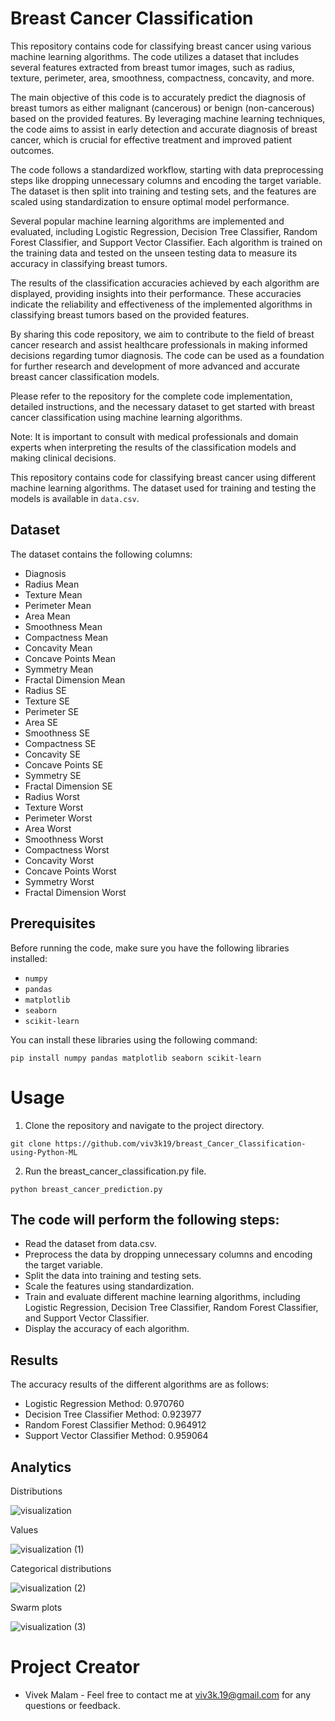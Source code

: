 # Breast Cancer Classification
This repository contains code for classifying breast cancer using various machine learning algorithms. The code utilizes a dataset that includes several features extracted from breast tumor images, such as radius, texture, perimeter, area, smoothness, compactness, concavity, and more.

The main objective of this code is to accurately predict the diagnosis of breast tumors as either malignant (cancerous) or benign (non-cancerous) based on the provided features. By leveraging machine learning techniques, the code aims to assist in early detection and accurate diagnosis of breast cancer, which is crucial for effective treatment and improved patient outcomes.

The code follows a standardized workflow, starting with data preprocessing steps like dropping unnecessary columns and encoding the target variable. The dataset is then split into training and testing sets, and the features are scaled using standardization to ensure optimal model performance.

Several popular machine learning algorithms are implemented and evaluated, including Logistic Regression, Decision Tree Classifier, Random Forest Classifier, and Support Vector Classifier. Each algorithm is trained on the training data and tested on the unseen testing data to measure its accuracy in classifying breast tumors.

The results of the classification accuracies achieved by each algorithm are displayed, providing insights into their performance. These accuracies indicate the reliability and effectiveness of the implemented algorithms in classifying breast tumors based on the provided features.

By sharing this code repository, we aim to contribute to the field of breast cancer research and assist healthcare professionals in making informed decisions regarding tumor diagnosis. The code can be used as a foundation for further research and development of more advanced and accurate breast cancer classification models.

Please refer to the repository for the complete code implementation, detailed instructions, and the necessary dataset to get started with breast cancer classification using machine learning algorithms.

Note: It is important to consult with medical professionals and domain experts when interpreting the results of the classification models and making clinical decisions.

This repository contains code for classifying breast cancer using different machine learning algorithms. The dataset used for training and testing the models is available in `data.csv`.

## Dataset

The dataset contains the following columns:

- Diagnosis
- Radius Mean
- Texture Mean
- Perimeter Mean
- Area Mean
- Smoothness Mean
- Compactness Mean
- Concavity Mean
- Concave Points Mean
- Symmetry Mean
- Fractal Dimension Mean
- Radius SE
- Texture SE
- Perimeter SE
- Area SE
- Smoothness SE
- Compactness SE
- Concavity SE
- Concave Points SE
- Symmetry SE
- Fractal Dimension SE
- Radius Worst
- Texture Worst
- Perimeter Worst
- Area Worst
- Smoothness Worst
- Compactness Worst
- Concavity Worst
- Concave Points Worst
- Symmetry Worst
- Fractal Dimension Worst

## Prerequisites

Before running the code, make sure you have the following libraries installed:

- `numpy`
- `pandas`
- `matplotlib`
- `seaborn`
- `scikit-learn`

You can install these libraries using the following command:

```shell
pip install numpy pandas matplotlib seaborn scikit-learn
```
# Usage
1. Clone the repository and navigate to the project directory.
```shell
git clone https://github.com/viv3k19/breast_Cancer_Classification-using-Python-ML
```
2. Run the breast_cancer_classification.py file.
```shell
python breast_cancer_prediction.py
```

## The code will perform the following steps:

* Read the dataset from data.csv.
* Preprocess the data by dropping unnecessary columns and encoding the target variable.
* Split the data into training and testing sets.
* Scale the features using standardization.
* Train and evaluate different machine learning algorithms, including Logistic Regression, Decision Tree Classifier, Random Forest Classifier, and Support Vector Classifier.
* Display the accuracy of each algorithm.

## Results
The accuracy results of the different algorithms are as follows:

* Logistic Regression Method: 0.970760
* Decision Tree Classifier Method: 0.923977
* Random Forest Classifier Method: 0.964912
* Support Vector Classifier Method: 0.959064

## Analytics
Distributions

![visualization](https://github.com/viv3k19/breast_Cancer_Classification-using-Python-ML/assets/82309435/47f498d2-beb8-413f-a473-03ed6f610457)

Values

![visualization (1)](https://github.com/viv3k19/breast_Cancer_Classification-using-Python-ML/assets/82309435/8a8d9ad1-d5ed-4c98-80b6-0bd821f2c010)

Categorical distributions

![visualization (2)](https://github.com/viv3k19/breast_Cancer_Classification-using-Python-ML/assets/82309435/3770a39b-2769-424a-a088-f854af1a4a77)

Swarm plots

![visualization (3)](https://github.com/viv3k19/breast_Cancer_Classification-using-Python-ML/assets/82309435/e214392a-5f93-466f-8892-6670fe0c2bfc)

# Project Creator
* Vivek Malam - Feel free to contact me at viv3k.19@gmail.com for any questions or feedback.
